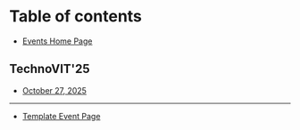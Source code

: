 # Table of contents

* [Events Home Page](README.md)

## TechnoVIT'25

* [October 27, 2025](technovit25/october-27-2025.md)

***

* [Template Event Page](template-event-page.md)
